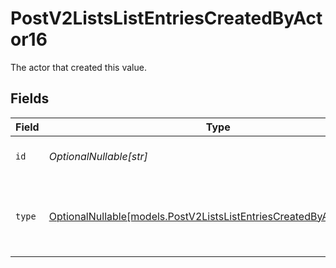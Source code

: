 # PostV2ListsListEntriesCreatedByActor16

The actor that created this value.


## Fields

| Field                                                                                                                          | Type                                                                                                                           | Required                                                                                                                       | Description                                                                                                                    |
| ------------------------------------------------------------------------------------------------------------------------------ | ------------------------------------------------------------------------------------------------------------------------------ | ------------------------------------------------------------------------------------------------------------------------------ | ------------------------------------------------------------------------------------------------------------------------------ |
| `id`                                                                                                                           | *OptionalNullable[str]*                                                                                                        | :heavy_minus_sign:                                                                                                             | An ID to identify the actor.                                                                                                   |
| `type`                                                                                                                         | [OptionalNullable[models.PostV2ListsListEntriesCreatedByActorType16]](../models/postv2listslistentriescreatedbyactortype16.md) | :heavy_minus_sign:                                                                                                             | The type of actor. [Read more information on actor types here](/docs/actors).                                                  |
